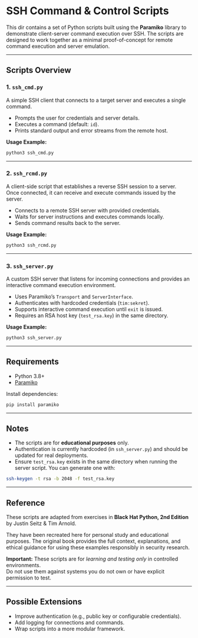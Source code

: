 # SSH Command & Control Scripts

This dir contains a set of Python scripts built using the **Paramiko** library to demonstrate client-server command execution over SSH. The scripts are designed to work together as a minimal proof-of-concept for remote command execution and server emulation.

---

## Scripts Overview

### 1. `ssh_cmd.py`
A simple SSH client that connects to a target server and executes a single command.

- Prompts the user for credentials and server details.  
- Executes a command (default: `id`).  
- Prints standard output and error streams from the remote host.

**Usage Example:**

```bash
python3 ssh_cmd.py
```

---

### 2. `ssh_rcmd.py`
A client-side script that establishes a reverse SSH session to a server.  
Once connected, it can receive and execute commands issued by the server.

- Connects to a remote SSH server with provided credentials.  
- Waits for server instructions and executes commands locally.  
- Sends command results back to the server.

**Usage Example:**
```bash
python3 ssh_rcmd.py
```

---

### 3. `ssh_server.py`
A custom SSH server that listens for incoming connections and provides an interactive command execution environment.

- Uses Paramiko’s `Transport` and `ServerInterface`.  
- Authenticates with hardcoded credentials (`tim:sekret`).  
- Supports interactive command execution until `exit` is issued.  
- Requires an RSA host key (`test_rsa.key`) in the same directory.

**Usage Example:**
```bash
python3 ssh_server.py
```

---

## Requirements

- Python 3.8+  
- [Paramiko](https://www.paramiko.org/)  

Install dependencies:
```bash
pip install paramiko
```

---

## Notes

- The scripts are for **educational purposes** only.  
- Authentication is currently hardcoded (in `ssh_server.py`) and should be updated for real deployments.  
- Ensure `test_rsa.key` exists in the same directory when running the server script. You can generate one with:

```bash
ssh-keygen -t rsa -b 2048 -f test_rsa.key
```

---

## Reference

These scripts are adapted from exercises in  **Black Hat Python, 2nd Edition** by Justin Seitz & Tim Arnold.  

They have been recreated here for personal study and educational purposes. The original book provides the full context, explanations, and ethical guidance for using these examples responsibly in security research.

**Important:** These scripts are for *learning and testing only* in controlled environments.  
Do not use them against systems you do not own or have explicit permission to test.

---

## Possible Extensions

- Improve authentication (e.g., public key or configurable credentials).  
- Add logging for connections and commands.  
- Wrap scripts into a more modular framework.  
